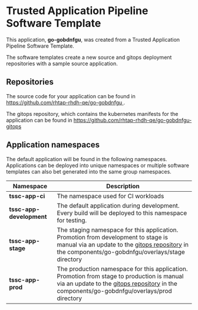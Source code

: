 # Trusted Application Pipeline Software Template

This application, **go-gobdnfgu**, was created from a Trusted Application Pipeline Software Template.

The software templates create a new source and gitops deployment repositories with a sample source application. 

## Repositories

The source code for your application can be found in [https://github.com/rhtap-rhdh-qe/go-gobdnfgu ](https://github.com/rhtap-rhdh-qe/go-gobdnfgu ).
 
The gitops repository, which contains the kubernetes manifests for the application can be found in 
[https://github.com/rhtap-rhdh-qe/go-gobdnfgu-gitops ](https://github.com/rhtap-rhdh-qe/go-gobdnfgu-gitops ) 

## Application namespaces 

The default application will be found in the following namespaces. Applications can be deployed into unique namespaces or multiple software templates can also bet generated into the same group namespaces.  

|  Namespace   |  Description   |  
| -------- | -------- |
| **tssc-app-ci** | The namespace used for CI workloads |
| **tssc-app-development** | The default application during development. Every build will be deployed to this namespace for testing. |
| **tssc-app-stage** | The staging namespace for this application. Promotion from development to stage is manual via an update to the [gitops repository](https://github.com/rhtap-rhdh-qe/go-gobdnfgu-gitops ) in the components/go-gobdnfgu/overlays/stage directory |
| **tssc-app-prod** | The production namespace for this application. Promotion from stage to production is manual via an update to the [gitops repository](https://github.com/rhtap-rhdh-qe/go-gobdnfgu-gitops ) in the components/go-gobdnfgu/overlays/prod directory |